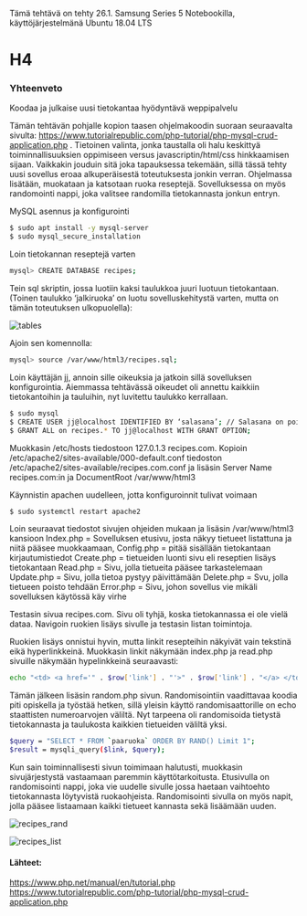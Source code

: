 Tämä tehtävä on tehty 26.1. Samsung Series 5 Notebookilla, käyttöjärjestelmänä Ubuntu 18.04 LTS

# H4
### Yhteenveto

Koodaa ja julkaise uusi tietokantaa hyödyntävä weppipalvelu

Tämän tehtävän pohjalle kopion taasen ohjelmakoodin suoraan seuraavalta sivulta: https://www.tutorialrepublic.com/php-tutorial/php-mysql-crud-application.php . Tietoinen valinta, jonka taustalla oli halu keskittyä toiminnallisuuksien oppimiseen versus javascriptin/html/css hinkkaamisen sijaan. Vaikkakin jouduin sitä joka tapauksessa tekemään, sillä tässä tehty uusi sovellus eroaa alkuperäisestä toteutuksesta jonkin verran. Ohjelmassa lisätään, muokataan ja katsotaan ruoka reseptejä. Sovelluksessa on myös randomointi nappi, joka valitsee randomilla tietokannasta jonkun entryn.

MySQL asennus ja konfigurointi
```bash
$ sudo apt install -y mysql-server
$ sudo mysql_secure_installation
```

Loin tietokannan reseptejä varten
```bash
mysql> CREATE DATABASE recipes;
```

Tein sql skriptin, jossa luotiin kaksi taulukkoa juuri luotuun tietokantaan. (Toinen taulukko ‘jalkiruoka’ on luotu sovelluskehitystä varten, mutta on tämän toteutuksen ulkopuolella):

![tables](https://github.com/khabbs/LinuxPalvelimet/blob/main/Week_4/tables.png)


Ajoin sen komennolla:
```bash
mysql> source /var/www/html3/recipes.sql;
```

Loin käyttäjän jj, annoin sille oikeuksia ja jatkoin sillä sovelluksen konfigurointia. Aiemmassa tehtävässä oikeudet oli annettu kaikkiin tietokantoihin ja tauluihin, nyt luvitettu taulukko kerrallaan.

```bash
$ sudo mysql
$ CREATE USER jj@localhost IDENTIFIED BY ‘salasana’; // Salasana on poistettu tehtävästä
$ GRANT ALL on recipes.* TO jj@localhost WITH GRANT OPTION;
```


Muokkasin /etc/hosts tiedostoon 127.0.1.3 recipes.com. Kopioin /etc/apache2/sites-available/000-default.conf tiedoston /etc/apache2/sites-available/recipes.com.conf ja lisäsin Server Name recipes.com:in ja DocumentRoot /var/www/html3

Käynnistin apachen uudelleen, jotta konfiguroinnit tulivat voimaan
```bash
$ sudo systemctl restart apache2
```

Loin seuraavat tiedostot sivujen ohjeiden mukaan ja lisäsin /var/www/html3 kansioon
Index.php = Sovelluksen etusivu, josta näkyy tietueet listattuna ja niitä pääsee muokkaamaan, 
Config.php = pitää sisällään tietokantaan kirjautumistiedot
Create.php = tietueiden luonti sivu eli reseptien lisäys tietokantaan
Read.php = Sivu, jolla tietueita pääsee tarkastelemaan
Update.php = Sivu, jolla tietoa pystyy päivittämään
Delete.php = Svu, jolla tietueen poisto tehdään
Error.php = Sivu, johon sovellus vie mikäli sovelluksen käytössä käy virhe

Testasin sivua recipes.com. Sivu oli tyhjä, koska tietokannassa ei ole vielä dataa. Navigoin ruokien lisäys sivulle ja testasin listan toimintoja.

Ruokien lisäys onnistui hyvin, mutta linkit resepteihin näkyivät vain tekstinä eikä hyperlinkkeinä. Muokkasin linkit näkymään index.php ja read.php sivuille näkymään hypelinkkeinä seuraavasti:
```bash
echo "<td> <a href='" . $row['link'] . "'>" . $row['link'] . "</a> </td>";
```

Tämän jälkeen lisäsin random.php sivun. Randomisointiin vaadittavaa koodia piti opiskella ja työstää hetken, sillä yleisin käyttö randomisaattorille on echo staattisten numeroarvojen väliltä. Nyt tarpeena oli randomisoida tietystä tietokannasta ja taulukosta kaikkien tietueiden väliltä yksi. 

```bash
$query = "SELECT * FROM `paaruoka` ORDER BY RAND() Limit 1";  
$result = mysqli_query($link, $query);
```

Kun sain toiminnallisesti sivun toimimaan halutusti, muokkasin sivujärjestystä vastaamaan paremmin käyttötarkoitusta. Etusivulla on randomisointi nappi, joka vie uudelle sivulle jossa haetaan vaihtoehto tietokannasta löytyvistä ruokaohjeista. Randomisointi sivulla on myös napit, jolla pääsee listaamaan kaikki tietueet kannasta sekä  lisäämään uuden.

![recipes_rand](https://github.com/khabbs/LinuxPalvelimet/blob/main/Week_4/recipes_rand.png)



![recipes_list](https://github.com/khabbs/LinuxPalvelimet/blob/main/Week_4/recipes_list.png)





#### Lähteet:
https://www.php.net/manual/en/tutorial.php 
https://www.tutorialrepublic.com/php-tutorial/php-mysql-crud-application.php 


